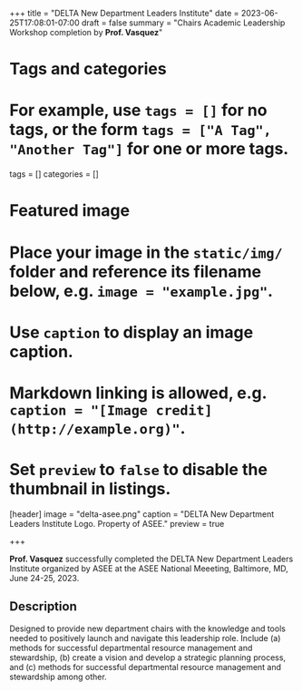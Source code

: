 +++
title = "DELTA New Department Leaders Institute"
date = 2023-06-25T17:08:01-07:00
draft = false
summary = "Chairs Academic Leadership Workshop completion by **Prof. Vasquez**"
# Tags and categories
# For example, use `tags = []` for no tags, or the form `tags = ["A Tag", "Another Tag"]` for one or more tags.
tags = []
categories = []

# Featured image
# Place your image in the `static/img/` folder and reference its filename below, e.g. `image = "example.jpg"`.
# Use `caption` to display an image caption.
#   Markdown linking is allowed, e.g. `caption = "[Image credit](http://example.org)"`.
# Set `preview` to `false` to disable the thumbnail in listings.
[header]
image = "delta-asee.png"
caption = "DELTA New Department Leaders Institute Logo. Property of ASEE."
preview = true

+++

**Prof. Vasquez** successfully completed the DELTA New Department Leaders Institute organized by ASEE at the ASEE National Meeeting, Baltimore, MD, June 24-25, 2023.

## Description

Designed to provide new department chairs with the knowledge and tools needed to positively launch and navigate this leadership role. Include (a) methods for successful departmental resource management and stewardship, (b) create a vision and develop a strategic planning process, and (c) methods for successful departmental resource management and stewardship among other. 

